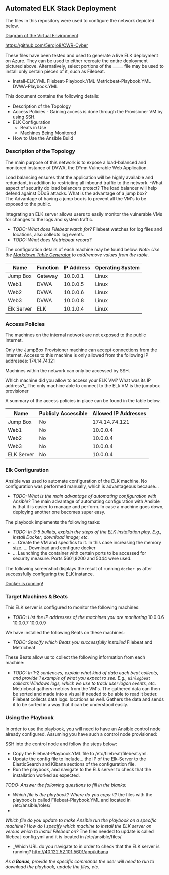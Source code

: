 ## Automated ELK Stack Deployment

The files in this repository were used to configure the network depicted below.

[Diagram of the Virtual Environment](https://github.com/5ergio8/CWR-Cyber/blob/master/Diagrams/Diagram2.0.jpg)

https://github.com/5ergio8/CWR-Cyber

These files have been tested and used to generate a live ELK deployment on Azure. They can be used to either recreate the entire deployment pictured above. Alternatively, select portions of the _____ file may be used to install only certain pieces of it, such as Filebeat.

  - Install-ELK.YML   Filebeat-Playbook.YML   Metricbeat-Playbook.YML   DVWA-Playbook.YML

This document contains the following details:
- Description of the Topology 
- Access Policies - Gaining access is done through the Provisioner VM by using SSH. 
- ELK Configuration
  - Beats in Use
  - Machines Being Monitored
- How to Use the Ansible Build


### Description of the Topology

The main purpose of this network is to expose a load-balanced and monitored instance of DVWA, the D*mn Vulnerable Web Application.

Load balancing ensures that the application will be highly available and redundant, in addition to restricting all inbound traffic to the network.
-What aspect of security do load balancers protect? 
    The load balancer will help defend against DDoS attacks.
What is the advantage of a jump box?    
    The Advantage of having a jump box is to prevent all the VM's to be exposed to the public.

Integrating an ELK server allows users to easily monitor the vulnerable VMs for changes to the logs and system traffic.
- _TODO: What does Filebeat watch for?_ Filebeat watches for log files and locations, also collects log events.
- _TODO: What does Metricbeat record?_

The configuration details of each machine may be found below.
_Note: Use the [Markdown Table Generator](http://www.tablesgenerator.com/markdown_tables) to add/remove values from the table_.

| Name     | Function | IP Address | Operating System |
|----------|----------|------------|------------------|
| Jump Box | Gateway  | 10.0.0.1   | Linux            |
| Web1     | DVWA     | 10.0.0.5   | Linux            |
| Web2     | DVWA     | 10.0.0.6   | Linux            |
| Web3     | DVWA     | 10.0.0.8   | Linux            |
| Elk Server | ELK    | 10.1.0.4   | Linux            |

### Access Policies

The machines on the internal network are not exposed to the public Internet. 

Only the JumpBox Provisioner machine can accept connections from the Internet. Access to this machine is only allowed from the following IP addresses: 
  174.14.74.121

Machines within the network can only be accessed by SSH.

Which machine did you allow to access your ELK VM? What was its IP address?_
    The only machine able to connect to the ELk VM is the jumpbox provisioner

A summary of the access policies in place can be found in the table below.

| Name     | Publicly Accessible | Allowed IP Addresses |
|----------|---------------------|----------------------|
| Jump Box | No                  | 174.14.74.121        |
| Web1     | No                  | 10.0.0.4             |
| Web2     | No                  | 10.0.0.4             |
| Web3     | No                  | 10.0.0.4             | 
| ELK Server | No                | 10.0.0.4             |


### Elk Configuration

Ansible was used to automate configuration of the ELK machine. No configuration was performed manually, which is advantageous because...
- _TODO: What is the main advantage of automating configuration with Ansible?_
    The main advantage of automating configuration with Ansible is that it is easier to manage and perform. In case a machine goes down, deploying another one becomes super easy.

The playbook implements the following tasks:
- _TODO: In 3-5 bullets, explain the steps of the ELK installation play. E.g., install Docker; download image; etc._
- ... Create the VM and specifics to it. In this case increasing the memory size.
  ... Download and configure docker
- ... Launching the container with certain ports to be accessed for security measure. Ports 5601,9200 and 5044 were used.

The following screenshot displays the result of running `docker ps` after successfully configuring the ELK instance.

[Docker is running!](https://github.com/5ergio8/CWR-Cyber/blob/master/Diagrams/docker%20ps.jpg)

### Target Machines & Beats
This ELK server is configured to monitor the following machines:
- _TODO: List the IP addresses of the machines you are monitoring_
    10.0.0.6    10.0.0.7    10.0.0.9

We have installed the following Beats on these machines:
- _TODO: Specify which Beats you successfully installed_
    Filebeat and Metricbeat

These Beats allow us to collect the following information from each machine:
- _TODO: In 1-2 sentences, explain what kind of data each beat collects, and provide 1 example of what you expect to see. E.g., `Winlogbeat` collects Windows logs, which we use to track user logon events, etc._
    Metricbeat gathers metrics from the VM's. The gathered data can then be sorted and made into a visual if needed to be able to read it better.
    Filebeat collects data logs. locations as well. Gathers the data and sends it to be sorted in a way that it can be understood easily.

### Using the Playbook
In order to use the playbook, you will need to have an Ansible control node already configured. Assuming you have such a control node provisioned: 

SSH into the control node and follow the steps below:
- Copy the Filebeat-Playbook.YML file to /etc/filebeat/filebeat.yml.
- Update the config file to include... the IP of the Elk-Server to the ElasticSearch and Kibana sections of the configuration file.
- Run the playbook, and navigate to the ELk server to check that the installation worked as expected.

_TODO: Answer the following questions to fill in the blanks:_
- _Which file is the playbook? Where do you copy it?_ the files with the playbook is called Filebeat-Playbook.YML and located in /etc/ansible/roles/
- 
_Which file do you update to make Ansible run the playbook on a specific machine? How do I specify which machine to install the ELK server on versus which to install Filebeat on?_ The files needed to update is called filebeat-config.yml and it is located in /etc/ansible/files/

- _Which URL do you navigate to in order to check that the ELK server is running? http://40.122.52.101:5601/app/kibana

_As a **Bonus**, provide the specific commands the user will need to run to download the playbook, update the files, etc._
